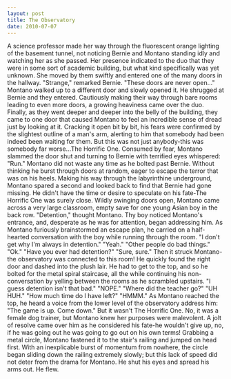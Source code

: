 ```yaml
---
layout: post
title: The Observatory
date: 2010-07-07
---
```

A science professor made her way through the fluorescent orange lighting of
      the basement tunnel, not noticing Bernie and Montano standing idly and watching her as she
      passed. Her presence indicated to the duo that they were in some sort of academic building,
      but what kind specifically was yet unknown. She moved by them swiftly and entered one of the
      many doors in the hallway.    "Strange," remarked Bernie. "These doors are
      never open..."    Montano walked up to a different door and slowly opened
      it. He shrugged at Bernie and they entered. Cautiously making their way through bare rooms
      leading to even more doors, a growing heaviness came over the duo. Finally, as they went
      deeper and deeper into the belly of the building, they came to one door that caused Montano to
      feel an incredible sense of dread just by looking at it. Cracking it open bit by bit, his
      fears were confirmed by the slightest outline of a man's arm, alerting to him that somebody
      had been indeed been waiting for them. But this was not just anybody-this was somebody far
      worse...The Horrific One. Consumed by fear, Montano slammed the door shut and turning to
      Bernie with terrified eyes whispered: "Run."    Montano did not waste any
      time as he bolted past Bernie. Without thinking he burst through doors at random, eager to
      escape the terror that was on his heels. Making his way through the labyrinthine underground,
      Montano spared a second and looked back to find that Bernie had gone missing. He didn't have
      the time or desire to speculate on his fate-The Horrific One was surely close.    Wildly swinging doors open, Montano came across a very large classroom, empty
      save for one young Asian boy in the back row. "Detention," thought Montano. Thy boy noticed
      Montano's entrance, and, desperate as he was for attention, began addressing him. As Montano
      furiously brainstormed an escape plan, he carried on a half-hearted conversation with the boy
      while running through the room.    "I don't get why I'm always in
      detention."  "Yeah."  "Other people do bad things."  "Ok."  "Have you ever had detention?"  "Sure, sure."    Then it
      struck Montano-the observatory was connected to this room! He quickly found the right door and
      dashed into the plush lair. He had to get to the top, and so he bolted for the metal spiral
      staircase, all the while continuing his non-conversation by yelling between the rooms as he
      scrambled upstairs.    "I guess detention isn't that bad."  "NOPE."  "Where did the teacher go?"  "UH HUH."  "How much
      time do I have left?"  "HMMM."    As Montano reached the top, he
      heard a voice from the lower level of the observatory address him:    "The
      game is up. Come down."    But it wasn't The Horrific One. No, it was a
      female dog trainer, but Montano knew her purposes were malevolent. A jolt of resolve came over
      him as he considered his fate-he wouldn't give up, no, if he was going out he was going to go
      out on his own terms! Grabbing a metal circle, Montano fastened it to the stair's railing and
      jumped on head first. With an inexplicable burst of momentum from nowhere, the circle began
      sliding down the railing extremely slowly; but this lack of speed did not deter from the drama
      for Montano. He shut his eyes and spread his arms out. He flew.